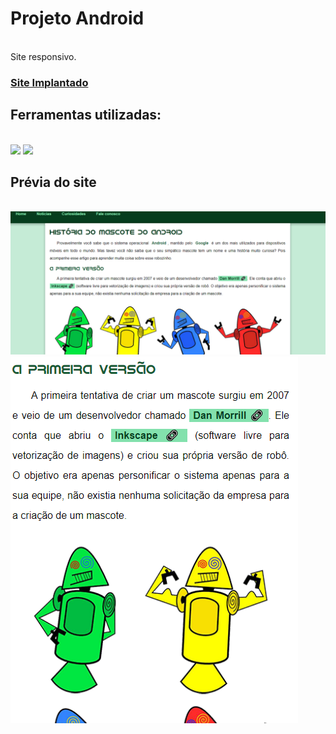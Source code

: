 # Projeto Android
</br>
Site responsivo.
<h3><a href="https://felipecrus.github.io/porjeto-android/"> Site Implantado </a></h3>
<h2> Ferramentas utilizadas:</h2>
</br>
<img src="https://img.shields.io/badge/HTML5-E34F26?style=for-the-badge&logo=html5&logoColor=white"/> 
<img src="https://img.shields.io/badge/CSS3-1572B6?style=for-the-badge&logo=css3&logoColor=white"/>
</br>
<h2> Prévia do site</h2>
</br>
<img src="https://github.com/FelipeCrus/porjeto-android/blob/main/imagens/projeto-desktop.png?raw=true"/>
<img src="https://github.com/FelipeCrus/porjeto-android/blob/main/imagens/projeto-mobile.png?raw=true"/>
